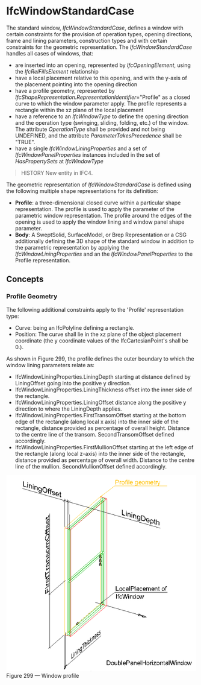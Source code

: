# IfcWindowStandardCase

The standard window, _IfcWindowStandardCase_, defines a window with certain constraints for the provision of operation types, opening directions, frame and lining parameters, construction types and with certain constraints for the geometric representation. The _IfcWindowStandardCase_ handles all cases of windows, that:

* are inserted into an opening, represented by _IfcOpeningElement_, using the _IfcRelFillsElement_ relationship
* have a local placement relative to this opening, and with the y-axis of the placement pointing into the opening direction
* have a profile geometry, represented by _IfcShapeRepresentation.RepresentationIdentifier_="Profile" as a closed curve to which the window parameter apply. The profile represents a rectangle within the xz plane of the local placement
* have a reference to an _IfcWindowType_ to define the opening direction and the operation type (swinging, sliding, folding, etc.) of the window. The attribute _OperationType_ shall be provided and not being UNDEFINED, and the attribute _ParameterTakesPrecedence_ shall be "TRUE".
* have a single _IfcWindowLiningProperties_ and a set of _IfcWindowPanelProperties_ instances included in the set of _HasPropertySets_ at _IfcWindowType_

> HISTORY  New entity in IFC4.

The geometric representation of _IfcWindowStandardCase_ is defined using the following multiple shape representations for its definition:

* **Profile**: a three-dimensional closed curve within a particular shape representation. The profile is used to apply the parameter of the parametric window representation. The profile around the edges of the opening is used to apply the window lining and window panel shape parameter.
* **Body**: A SweptSolid, SurfaceModel, or Brep Representation or a CSG additionally defining the 3D shape of the standard window in addition to the parametric representation by applying the _IfcWindowLiningProperties_ and an the _IfcWindowPanelProperties_ to the Profile representation.

## Concepts

### Profile Geometry

The following additional constraints apply to the 'Profile'
representation type:


* Curve: being an IfcPolyline defining a
rectangle.
* Position: The curve shall lie in the xz plane of the
object placement coordinate (the y coordinate values of the
IfcCartesianPoint's shall be 0.).


As shown in Figure 299, the profile defines the outer boundary to which the window
lining parameters relate as:


* IfcWindowLiningProperties.LiningDepth starting at
distance defined by LiningOffset going into the positive y
direction.
* IfcWindowLiningProperties.LiningThickness offset into
the inner side of the rectangle.
* IfcWindowLiningProperties.LiningOffset distance along
the positive y direction to where the LiningDepth
applies.
* IfcWindowLiningProperties.FirstTransomOffset starting
at the bottom edge of the rectangle (along local x axis) into the
inner side of the rectangle, distance provided as percentage of
overall height. Distance to the centre line of the transom.
SecondTransomOffset defined accordingly.
* IfcWindowLiningProperties.FirstMullionOffset starting
at the left edge of the rectangle (along local z-axis) into the
inner side of the rectangle, distance provided as percentage of
overall width. Distance to the centre line of the mullion.
SecondMullionOffset defined accordingly.


![standard window](../../../../figures/ifcwindowstandardcase-01.png)
Figure 299 — Window profile



